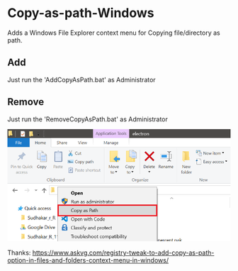 # Copy-as-path-Windows
Adds a  Windows File Explorer context menu for Copying file/directory as path.

## Add

Just run the 'AddCopyAsPath.bat' as Administrator

## Remove

Just run the 'RemoveCopyAsPath.bat' as Administrator

![Screenshot](screenshot.png)

Thanks: https://www.askvg.com/registry-tweak-to-add-copy-as-path-option-in-files-and-folders-context-menu-in-windows/
